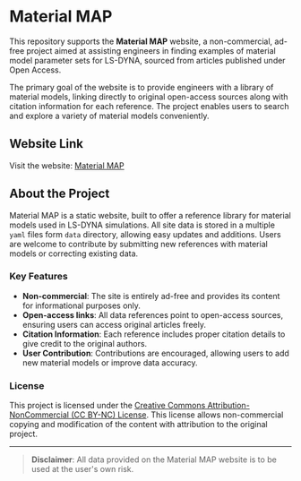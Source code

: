 # Material MAP

This repository supports the **Material MAP** website, a non-commercial, ad-free project aimed at assisting engineers in finding examples of material model parameter sets for LS-DYNA, sourced from articles published under Open Access. 

The primary goal of the website is to provide engineers with a library of material models, linking directly to original open-access sources along with citation information for each reference. The project enables users to search and explore a variety of material models conveniently.

## Website Link

Visit the website: [Material MAP](https://yurynovozhilov.github.io/MaterialMap)

## About the Project

Material MAP is a static website, built to offer a reference library for material models used in LS-DYNA simulations. All site data is stored in a multiple `yaml` files form `data` directory, allowing easy updates and additions. Users are welcome to contribute by submitting new references with material models or correcting existing data.

### Key Features

- **Non-commercial**: The site is entirely ad-free and provides its content for informational purposes only.
- **Open-access links**: All data references point to open-access sources, ensuring users can access original articles freely.
- **Citation Information**: Each reference includes proper citation details to give credit to the original authors.
- **User Contribution**: Contributions are encouraged, allowing users to add new material models or improve data accuracy.

### License

This project is licensed under the [Creative Commons Attribution-NonCommercial (CC BY-NC) License](https://creativecommons.org/licenses/by-nc/4.0/). This license allows non-commercial copying and modification of the content with attribution to the original project.

---

> **Disclaimer**: All data provided on the Material MAP website is to be used at the user's own risk.
